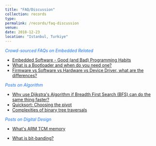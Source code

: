 ```yaml
---
title: "FAQ/Discussion"
collection: records
type: 
permalink: /records/faq-discussion
venue: 
date: 2018-12-23
location: "Istanbul, Turkiye"
---
```


<span style="color:#1a75ff"> *Crowd-sourced FAQs on Embedded Related* </span>

* [Embedded Software - Good (and Bad) Programming Habits](https://www.embeddedrelated.com/thread/4490/embedded-software-good-and-bad-programming-habits)
* [What is a Bootloader and when do you need one?](https://www.embeddedrelated.com/thread/4393/what-is-a-bootloader-and-when-do-you-need-one)
* [Firmware vs Software vs Hardware vs Device Driver, what are the differences?](https://www.embeddedrelated.com/thread/5140/firmware-vs-software-vs-hardware-vs-driver)

<span style="color:#1a75ff"> *Posts on Algorithm* </span>

* [Why use Dijkstra's Algorithm if Breadth First Search (BFS) can do the same thing faster?](https://stackoverflow.com/questions/3818079/why-use-dijkstras-algorithm-if-breadth-first-search-bfs-can-do-the-same-thing)
* [Quicksort: Choosing the pivot](https://stackoverflow.com/questions/164163/quicksort-choosing-the-pivot)
* [Complexities of binary tree traversals](https://stackoverflow.com/questions/4547012/complexities-of-binary-tree-traversals)

<span style="color:#1a75ff"> *Posts on Digital Design* </span>

* [What's ARM TCM memory](https://stackoverflow.com/questions/30797106/whats-arm-tcm-memory)

* [What is bit-banding?](https://electronics.stackexchange.com/questions/27550/what-is-bit-banding)
